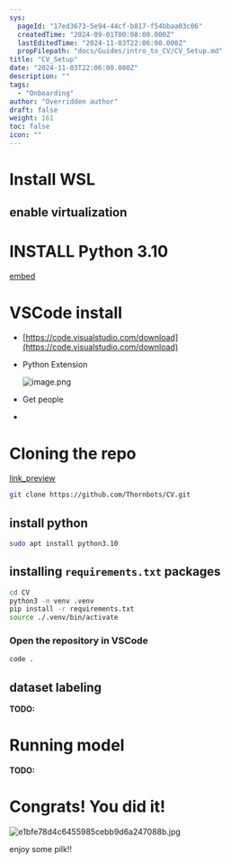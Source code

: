 ```yaml
---
sys:
  pageId: "17ed3673-5e94-44cf-b817-f54bbaa03c06"
  createdTime: "2024-09-01T00:08:00.000Z"
  lastEditedTime: "2024-11-03T22:06:00.000Z"
  propFilepath: "docs/Guides/intro_to_CV/CV_Setup.md"
title: "CV_Setup"
date: "2024-11-03T22:06:00.000Z"
description: ""
tags:
  - "Onboarding"
author: "Overridden author"
draft: false
weight: 161
toc: false
icon: ""
---
```


# Install WSL

## enable virtualization

# INSTALL Python 3.10

[embed](https://www.rose-hulman.edu/class/csse/csse132/2425a/labs/prelab1-wsl2.html)

# VSCode install

- [https://code.visualstudio.com/download](https://code.visualstudio.com/download)
- Python Extension

	![image.png](https://prod-files-secure.s3.us-west-2.amazonaws.com/d518164a-d88e-44d1-a4ee-3adb3bd8bce0/d82b6650-a5e4-4d3c-b8c9-93d817dae00e/image.png?X-Amz-Algorithm=AWS4-HMAC-SHA256&X-Amz-Content-Sha256=UNSIGNED-PAYLOAD&X-Amz-Credential=ASIAZI2LB466VBACQTXA%2F20250417%2Fus-west-2%2Fs3%2Faws4_request&X-Amz-Date=20250417T230805Z&X-Amz-Expires=3600&X-Amz-Security-Token=IQoJb3JpZ2luX2VjEN%2F%2F%2F%2F%2F%2F%2F%2F%2F%2F%2FwEaCXVzLXdlc3QtMiJHMEUCIFYI0Ge6otBHCwyib%2Fi1tFTu16N9zzZzNusGVIwyRKrwAiEA5Aww%2BA9VdlFVfBx91vyo9bjaCZ1zmO23Cg7v2C8B3KYq%2FwMIaBAAGgw2Mzc0MjMxODM4MDUiDG4BBHX%2BEkrJYyW0DircA476RMULAgDVRFmZdMfCZgTLVsrupBk%2FStz2l%2FM%2BEkSXMtG%2Fhtt5iP5PrPZvgk4fBzeWgnnsVc8PFdpmgCbEnQbtwSNONz1T%2FExu1swhc5GcMhoQi7wpQMXIQH%2BPsPut5wpZYcEE%2FQAx9tOp2pTXgzD91H%2FgrT9VadELkSZn8fFUowGzC4VA5NEhmL5%2Bg9G4YW67Mp9KwVVk4FlJtUKBArDsVYgNfvyeCpwTdCsHee7pmBUlqUdR4wkoP0g%2B5RH8IaZ2gPkuvWRz1fAtcU1fQok4sTCdV%2F%2Fb6QOekwvuAb3pYfq2dFcMm6R7V%2BPunFV2oXzI2r%2F%2Fnar83yL4p%2BxiMk%2FhdXFSk8j7zwU7fXOMw6SgpaRbrTzS%2Bx%2FGJMAvKCck8xANK4RWYNM0TMWe6JWrzLXX0B0h9pjGnNS2z6%2B6rkZvTwcUXePh7a2NgHbwEGBP0hN2%2FtwFaqQUzR0heqhMK%2FKtjkj42Tr5VBnN48CZm7%2BQmCo%2FMwi3G2r2sKJfDGIk9NFHrSBCz4dLcZNH2mqeWoX3Frgs6wrGynze3RdIW6qDEc7ZkvxKQ4rOc%2FmQoCehmqwFBAUEuYhzJ01DLbRNrkNSrLgVx75iN0xcNaUbMIbeqedoXs8GcwEg2qE1MKuHhsAGOqUBGsJbyJf3SUBi10RU%2FIk03VXC2X%2F7eynY%2BWWAtiEtjtC9H617D00I77gmR0cNoHkUiIMql1COtraxw91RpDzCXv1%2FsRsdmT%2FEDXTETjn7RTs8r5IBQpTTi45JRDrIQmy17%2FK2eHsVn4uzmSl44QdOz3lwlWyCOn%2F4JZRBQBxu9PE8PQn1f5WN51iebt3rXZRm84QCSAv6sg4Ca7Zk8vwDbYNDyvCm&X-Amz-Signature=2fc4a4c3c77bd049fb805804f70ed259a0678c6a1814d61cfcf584fa50ab8e99&X-Amz-SignedHeaders=host&x-id=GetObject)
- Get people
- 

# Cloning the repo

[link_preview](https://github.com/Thornbots/CV/)

```bash
git clone https://github.com/Thornbots/CV.git
```

## install python

```bash
sudo apt install python3.10
```

## installing `requirements.txt` packages

```bash
cd CV
python3 -m venv .venv
pip install -r requirements.txt
source ./.venv/bin/activate
```

### Open the repository in VSCode

```bash
code .
```

## dataset labeling  

**TODO:**

# Running model

**TODO:**

# Congrats! You did it!

![e1bfe78d4c6455985cebb9d6a247088b.jpg](https://prod-files-secure.s3.us-west-2.amazonaws.com/d518164a-d88e-44d1-a4ee-3adb3bd8bce0/7d1ce04e-65d6-40c8-814d-754280e9515a/e1bfe78d4c6455985cebb9d6a247088b.jpg?X-Amz-Algorithm=AWS4-HMAC-SHA256&X-Amz-Content-Sha256=UNSIGNED-PAYLOAD&X-Amz-Credential=ASIAZI2LB466YMIOT3XX%2F20250417%2Fus-west-2%2Fs3%2Faws4_request&X-Amz-Date=20250417T230804Z&X-Amz-Expires=3600&X-Amz-Security-Token=IQoJb3JpZ2luX2VjEN%2F%2F%2F%2F%2F%2F%2F%2F%2F%2F%2FwEaCXVzLXdlc3QtMiJHMEUCIGP1O1Qof2ykRKW%2BjBxF4VECl0BJNqWUN2B%2B%2FfP58FEYAiEA5YnMtEClVj0yE6%2BFUxY2%2FXxjFULqFuaZvmVHoW2bxBcq%2FwMIaBAAGgw2Mzc0MjMxODM4MDUiDGb85wCT6LKaG1NIHircAxuC1u3oHJ8BvM6t%2FHtHsSt%2BOuUu5QkhZARIu7TdEveNSbNxEkquHgMLfbvmKC4i7HfLiBclpea%2BX1PUIiIq7h4aCW8dY7XGzWKeBfe5IE55uMGdTE4BX0LuwCPP4v34rXvv%2FkYWqXGtRXZvdfICYza24vZ8IOuq7xZI0BGQgkYcE2f9RDJiTAj10AyPiI4P6B8uUbAO1Nsmq%2FFh5Rgwm1TqtDz%2BQvOxnQEE8%2FFiYlKMaKVf08GBk2TSzW7zCJi48QQYiK1ZevF5ft3xCt3Zlaa9LoldFN5vbOQ3XD5MWeeO4WtLdemq%2F3yZzgb1NGktqLGb%2FgLsq8I1L7hJh0TaGJfqCVqGY3kuFXqN4YGoMaNtJaDkwrDwnm8T8IC6fbp9eUFt0HWjqFbRBqwwkWtTfuMnGEZzn9kMLG5Un6bIwGsDSPzlIWbIbZaEdAK2fYXbZbAUOkS9L%2F%2F6aNpqfgAmtgIxPOcud70VCwwcjWpz%2FFxr32RBFagEikSdW2GEhu7blAzJJduJGCJjIu62u5Pi6zvZeObjpoXuP0vzZeeNigSlufTUma4Zg8n5AHbdOLMZsILUiI60yUiBt739UgUg3SshkgHLGQAK4lTeyokp83SYYeUCrgbXj5r3DK2lMMWHhsAGOqUBrrb%2BjDxcdwFt3NAmQglhBVGSGKiWWPpFrwEyDUj%2BJzHcOZP3zwJAnJnhjYSMC51Aqsq9kU0xCfCU2R1f%2BVR%2BZV%2FQS4C8w%2BbCnwXcNgXqiDtDxc68OoQ7FuGQ4a4CWZJ77JlqjFDkR6merbYcjbcAntlil%2BPfDLxeVPzw6KCXU4W%2Ff023keJx%2FXQYzLKKl%2BXlCDG4lMowigwqikNF9sfW7vOk%2FNOF&X-Amz-Signature=ba5212fa5356465e4069c3b5f35dc1926b3b310b2febffca1b491d0ebca8f356&X-Amz-SignedHeaders=host&x-id=GetObject)

enjoy some pilk!!
